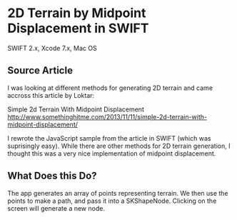 # 2D Terrain by Midpoint Displacement in SWIFT
SWIFT 2.x, Xcode 7.x, Mac OS

## Source Article
I was looking at different methods for generating 2D terrain and came accross this article by Loktar:

Simple 2d Terrain With Midpoint Displacement
http://www.somethinghitme.com/2013/11/11/simple-2d-terrain-with-midpoint-displacement/

I rewrote the JavaScript sample from the article in SWIFT (which was suprisingly easy). While there are other methods for 2D terrain generation, I thought this was a very nice implementation of midpoint displacement.

## What Does this Do?

The app generates an array of points representing terrain. We then use the points to make a path, and pass it into a SKShapeNode. Clicking on the screen will generate a new node.

